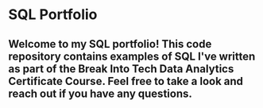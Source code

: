 # SQL Portfolio
## Welcome to my SQL portfolio! This code repository contains examples of SQL I've written as part of the Break Into Tech Data Analytics Certificate Course. Feel free to take a look and reach out if you have any questions.
